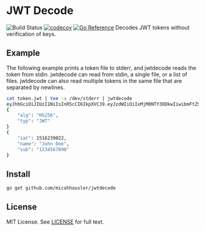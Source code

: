 # JWT Decode

![Build Status](https://github.com/micahhausler/jwtdecode/actions/workflows/test.yml/badge.svg?branch=master)
[![codecov](https://codecov.io/gh/micahhausler/jwtdecode/branch/master/graph/badge.svg)](https://codecov.io/gh/micahhausler/jwtdecode)
[![Go Reference](https://pkg.go.dev/badge/github.com/micahhausler/jwtdecode.svg)](https://pkg.go.dev/github.com/micahhausler/jwtdecode)
Decodes JWT tokens without verification of keys.

## Example

The following example prints a token file to stderr, and jwtdecode reads the
token from stdin. jwtdecode can read from stdin, a single file, or a list of
files. jwtdecode can also read multiple tokens in the same file that are
separated by newlines.

```bash
cat token.jwt | tee -a /dev/stderr | jwtdecode
eyJhbGciOiJIUzI1NiIsInR5cCI6IkpXVCJ9.eyJzdWIiOiIxMjM0NTY3ODkwIiwibmFtZSI6IkpvaG4gRG9lIiwiaWF0IjoxNTE2MjM5MDIyfQ.SflKxwRJSMeKKF2QT4fwpMeJf36POk6yJV_adQssw5c
{
    "alg": "HS256",
    "typ": "JWT"
}
{
    "iat": 1516239022,
    "name": "John Doe",
    "sub": "1234567890"
}
```

## Install

```bash
go get github.com/micahhausler/jwtdecode
```

## License

MIT License. See [LICENSE](LICENSE) for full text.

